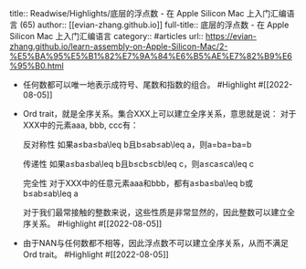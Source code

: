 title:: Readwise/Highlights/底层的浮点数 - 在 Apple Silicon Mac 上入门汇编语言 (65)
author:: [[evian-zhang.github.io]]
full-title:: 底层的浮点数 - 在 Apple Silicon Mac 上入门汇编语言
category:: #articles
url:: https://evian-zhang.github.io/learn-assembly-on-Apple-Silicon-Mac/2-%E5%BA%95%E5%B1%82%E7%9A%84%E6%B5%AE%E7%82%B9%E6%95%B0.html

- 任何数都可以唯一地表示成符号、尾数和指数的组合。 #Highlight #[[2022-08-05]]
- Ord trait，就是全序关系。集合XXX上可以建立全序关系，意思就是说：
  对于XXX中的元素aaa, bbb, ccc有：
  
  
  反对称性
  如果a≤ba≤ba\leq b且b≤ab≤ab\leq a，则a=ba=ba=b
  
  
  传递性
  如果a≤ba≤ba\leq b且b≤cb≤cb\leq c，则a≤ca≤ca\leq c
  
  
  完全性
  对于XXX中的任意元素aaa和bbb，都有a≤ba≤ba\leq b或b≤ab≤ab\leq a
  
  
  对于我们最常接触的整数来说，这些性质是非常显然的，因此整数可以建立全序关系。 #Highlight #[[2022-08-05]]
- 由于NAN与任何数都不相等，因此浮点数不可以建立全序关系，从而不满足Ord trait。 #Highlight #[[2022-08-05]]